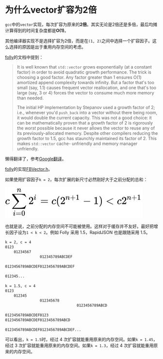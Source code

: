 # 为什么vector扩容为2倍

`gcc`中的`vector`实现，每次扩容为原来的**2倍**。其实无论是2倍还是多倍，最后均摊计算得到的时间复杂度都是**O(1)**。

其他编译器实现不是选择扩容为2倍，而是在`(1, 2)`之间中选择一个扩容因子。这么选择的原因是出于重用内存空间的考虑。

[folly](https://github.com/facebook/folly/blob/master/folly/docs/FBVector.md#memory-handling)的文档中提到：

> It is well known that `std::vector` grows exponentially (at a constant factor) in order to avoid quadratic growth performance. The trick is choosing a good factor. Any factor greater than 1 ensures O(1) amortized append complexity towards infinity. But a factor that's too small (say, 1.1) causes frequent vector reallocation, and one that's too large (say, 3 or 4) forces the vector to consume much more memory than needed.
>
> The initial HP implementation by Stepanov used a growth factor of 2; i.e., whenever you'd `push_back` into a vector without there being room, it would double the current capacity. This was not a good choice: it can be mathematically proven that a growth factor of 2 is rigorously the *worst* possible because it never allows the vector to reuse any of its previously-allocated memory. Despite other compilers reducing the growth factor to 1.5, gcc has staunchly maintained its factor of 2. This makes `std::vector` cache- unfriendly and memory manager unfriendly.

懒得翻译了，参考[Google翻译](https://translate.google.cn/#view=home&op=translate&sl=en&tl=zh-CN&text=It%20is%20well%20known%20that%20std%3A%3Avector%20grows%20exponentially%20(at%20a%20constant%20factor)%20in%20order%20to%20avoid%20quadratic%20growth%20performance.%20The%20trick%20is%20choosing%20a%20good%20factor.%20Any%20factor%20greater%20than%201%20ensures%20O(1)%20amortized%20append%20complexity%20towards%20infinity.%20But%20a%20factor%20that's%20too%20small%20(say%2C%201.1)%20causes%20frequent%20vector%20reallocation%2C%20and%20one%20that's%20too%20large%20(say%2C%203%20or%204)%20forces%20the%20vector%20to%20consume%20much%20more%20memory%20than%20needed.%0A%0AThe%20initial%20HP%20implementation%20by%20Stepanov%20used%20a%20growth%20factor%20of%202%3B%20i.e.%2C%20whenever%20you'd%20push_back%20into%20a%20vector%20without%20there%20being%20room%2C%20it%20would%20double%20the%20current%20capacity.%20This%20was%20not%20a%20good%20choice%3A%20it%20can%20be%20mathematically%20proven%20that%20a%20growth%20factor%20of%202%20is%20rigorously%20the%20worst%20possible%20because%20it%20never%20allows%20the%20vector%20to%20reuse%20any%20of%20its%20previously-allocated%20memory.%20Despite%20other%20compilers%20reducing%20the%20growth%20factor%20to%201.5%2C%20gcc%20has%20staunchly%20maintained%20its%20factor%20of%202.%20This%20makes%20std%3A%3Avector%20cache-%20unfriendly%20and%20memory%20manager%20unfriendly.%0A%0ATo%20see%20why%20that's%20the%20case%2C%20consider%20a%20large%20vector%20of%20capacity%20C.%20When%20there's%20a%20request%20to%20grow%20the%20vector%2C%20the%20vector%20(assuming%20no%20in-place%20resizing%2C%20see%20the%20appropriate%20section%20in%20this%20document)%20will%20allocate%20a%20chunk%20of%20memory%20next%20to%20its%20current%20chunk%2C%20copy%20its%20existing%20data%20to%20the%20new%20chunk%2C%20and%20then%20deallocate%20the%20old%20chunk.%20So%20now%20we%20have%20a%20chunk%20of%20size%20C%20followed%20by%20a%20chunk%20of%20size%20k%20*%20C.%20Continuing%20this%20process%20we'll%20then%20have%20a%20chunk%20of%20size%20k%20*%20k%20*%20C%20to%20the%20right%20and%20so%20on.%20That%20leads%20to%20a%20series%20of%20the%20form%20(using%20%5E%5E%20for%20power)%3A%0A%0AThis%20means%20that%20any%20new%20chunk%20requested%20will%20be%20larger%20than%20all%20previously%20used%20chunks%20combined%2C%20so%20the%20vector%20must%20crawl%20forward%20in%20memory%3B%20it%20can't%20move%20back%20to%20its%20deallocated%20chunks.%20But%20any%20number%20smaller%20than%202%20guarantees%20that%20you'll%20at%20some%20point%20be%20able%20to%20reuse%20the%20previous%20chunks.%20For%20instance%2C%20choosing%201.5%20as%20the%20factor%20allows%20memory%20reuse%20after%204%20reallocations%3B%201.45%20allows%20memory%20reuse%20after%203%20reallocations%3B%20and%201.3%20allows%20reuse%20after%20only%202%20reallocations.%0A%0AOf%20course%2C%20the%20above%20makes%20a%20number%20of%20simplifying%20assumptions%20about%20how%20the%20memory%20allocator%20works%2C%20but%20definitely%20you%20don't%20want%20to%20choose%20the%20theoretically%20absolute%20worst%20growth%20factor.%20fbvector%20uses%20a%20growth%20factor%20of%201.5.%20That%20does%20not%20impede%20good%20performance%20at%20small%20sizes%20because%20of%20the%20way%20fbvector%20cooperates%20with%20jemalloc%20(below).)。

[folly](https://github.com/facebook/folly/blob/master/folly/docs/FBVector.md#memory-handling)的实现[FBVector.h](https://github.com/facebook/folly/blob/master/folly/FBVector.h#L1180)。

如果使用扩容因子`k = 2`，每次扩展的新尺寸必然刚好大于之前分配的总和：

![memory](./memory.svg)

也就是说，之前分配的内存空间不可能被使用。这样对于缓存并不友好。最好把增长因子设为`1 < k < 2`。例如 Folly 采用 1.5，RapidJSON 也是跟随采用 1.5。

```text
k = 2, c = 4
0123
    01234567
    		    012345789ABCDEF
    		    							 0123456789ABCDEF0123456789ABCDEF
    		    							 																 012345...

k = 1.5, c = 4
0123
    012345
    			012345678
    			 				 0123456789ABCD
    			 				 							 0123456789ABCDEF0123
0123456789ABCDEF0123456789ABCD
															0123456789ABCDEF0123456789ABCDEF...
```

可以看出，`k = 1.5`时，经过 4 次扩容就能重用原来的内存空间。如果`k = 1.45`，经过 3 次扩容就能重用原来的内存空间。如果`k = 1.3`，经过 4 次扩容就能重用原来的内存空间。